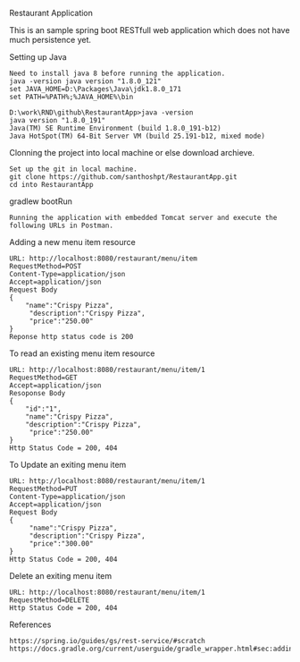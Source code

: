 Restaurant Application

This is an sample spring boot RESTfull web application which does not have much persistence yet.

Setting up Java 

	Need to install java 8 before running the application.
	java -version java version "1.8.0_121" 
	set JAVA_HOME=D:\Packages\Java\jdk1.8.0_171 
	set PATH=%PATH%;%JAVA_HOME%\bin

	D:\work\RND\github\RestaurantApp>java -version 
	java version "1.8.0_191"
	Java(TM) SE Runtime Environment (build 1.8.0_191-b12) 
	Java HotSpot(TM) 64-Bit Server VM (build 25.191-b12, mixed mode)

Clonning the project into local machine or else download archieve.

	Set up the git in local machine.
	git clone https://github.com/santhoshpt/RestaurantApp.git 
	cd into RestaurantApp

gradlew bootRun

	Running the application with embedded Tomcat server and execute the following URLs in Postman.

Adding a new menu item resource

	URL: http://localhost:8080/restaurant/menu/item
	RequestMethod=POST
	Content-Type=application/json
	Accept=application/json
	Request Body
	{
	    "name":"Crispy Pizza",
	     "description":"Crispy Pizza",
	     "price":"250.00"
	}
	Reponse http status code is 200

To read an existing menu item resource

	URL: http://localhost:8080/restaurant/menu/item/1
	RequestMethod=GET
	Accept=application/json
	Resoponse Body
	{
	    "id":"1",
	    "name":"Crispy Pizza",
	    "description":"Crispy Pizza",
	     "price":"250.00"
	}
	Http Status Code = 200, 404

To Update an exiting menu item

	URL: http://localhost:8080/restaurant/menu/item/1
	RequestMethod=PUT
	Content-Type=application/json
	Accept=application/json
	Request Body
	{
	     "name":"Crispy Pizza",
	     "description":"Crispy Pizza",
	     "price":"300.00"
	}
	Http Status Code = 200, 404

Delete an exiting menu item

	URL: http://localhost:8080/restaurant/menu/item/1
	RequestMethod=DELETE
	Http Status Code = 200, 404


References

	https://spring.io/guides/gs/rest-service/#scratch
	https://docs.gradle.org/current/userguide/gradle_wrapper.html#sec:adding_wrapper
